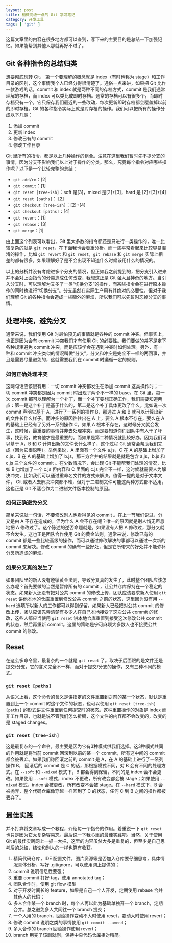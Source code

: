 ```yaml
---
layout: post
title: 稍微高级一点的 Git 学习笔记
category: 开发工具
tags: [ 'git' ]
---
```


这篇文章里的内容在很多地方都可以查到，写下来的主要目的是总结一下加强记忆。如果能帮到其他人那就再好不过了。

## Git 各种指令的总结归类

想要彻底玩转 Git， 第一个要理解的概念就是 index（有时也称为 stage）和工作目录的区别，这个事情我个人已经分得很清楚了。通俗一点来讲，如果把 Git 比作一款游戏的话，commit 和 index 就是两种不同的存档方式，commit 是我们通常理解的存档，而 index 可以类比成即时存档。通常的存档可以有很多个，而即时存档只有一个，它只保存我们最近的一些改动，每次更新即时存档都会覆盖掉以前的即时存档。Git 的各种指令实际上就是对存档的操作。我们可以把所有的操作分成以下几类：

  1. 添加 commit
  2. 更新 index
  3. 修改已有的 commit
  4. 修改工作目录

Git 里所有的指令，都是以上几种操作的组合。注意在这里我们暂时先不提分支的事情，因为分支不影响我们以上对于操作的分类。那么，究竟每个指令对应哪些操作呢？以下是一个比较完整的总结：

  * `git add/rm`：[2]
  * `git commit`：[1] 
  * `git reset [tree-ish]`：soft 是[3]，mixed 是[2]+[3]，hard 是 [2]+[3]+[4]
  * `git reset [paths]`： [2]
  * `git checkout [tree-ish]`：[2]+[4]
  * `git checkout [paths]`：[4]
  * `git revert`：[1]
  * `git rebase`：[3]
  * `git merge`：[1]

由上面这个列表可以看出，Git 里大多数的指令都还是只进行一类操作的，唯一比较复杂的就是 `git reset`，在下面我也会着重分析。而一些平常看起来比较容易混淆的操作，比如 `git revert` 和 `git reset`，`git rebase` 和 `git merge` 实际上相差的都有很多，如果理解好了是不会出现不知道什么时候该用什么的情况的。

以上的分析并没有考虑进多个分支的情况，但正如我之前提到的，把分支引入进来并不会对上面指令的分类造成任何改变，我想这正是 Git 强大且神奇的地方。当引入分支时，可以理解为又多了一类“切换分支”的操作，而某些指令会在进行原本操作的同时也进行“切换分支”。分支虽然在实际生产用有其绝对的必要性，但对于我们理解 Git 的各种指令会造成一些额外的麻烦，所以我们可以先暂时忘掉分支的事情。

## 处理冲突，避免分叉

通常来说，我们使用 Git 时最怕预见的事情就是各种的 commit 冲突。但事实上，也正是因为会有 commit 冲突我们才有使用 Git 的必要性。我们要做的并不是定下各种规矩避免 commit 冲突，而是应该学会在遇到冲突时如何处理。另外，有一种和 commit 冲突类似的情况叫做“分叉”，分叉和冲突是完全不一样的两回事，并且是需要尽量避免的，这就需要我们在 commit 时遵循一定的规则。

### 如何正确处理冲突

这两句话应该很有用：一切 commit 冲突都发生在添加 commit 这类操作时；一切 commit 冲突都是因为 commit 时出现了两个不一样的 base。在 Git 里，每一次 commit 都可以理解为一个补丁，而一个补丁要想正确工作，我们需要知道两点：第一是这个补丁是基于什么的，第二是这个补丁具体更改了什么。比如说一次 commit 声明它基于 A，进行了一系列的操作 B，那通过 A 和 B 就可以计算出新的文件长什么样子。而冲突的原因往往出在 A 上，要么 A 根本不存在，要么在 A 的基础上已经有了另外一系列操作 C。如果 A 根本不存在，这时候分叉就会发生，这时候，最重要的事情并非去处理冲突，而是要知道你们团队中有人干了坏事，找到他，教育他才是最重要的。而如果是第二种情况就比较好办，因为我们可以基于 A，B 和 C 计算出新的文件长什么样子，这个过程 Git 通常会帮助我们完成（因为它很聪明）。举例来说，A 里面有一个文件 a.js，C 在 A 的基础上增加了 c.js，B 在 A 的基础上增加了 b.js，那三方合并的结果就是就是包含 a.js，b.js 和 c.js 三个文件的 commit 。在少数情况下，会出现 Git 不能帮我们处理的情况，比如 B 也增加了一个 c.js 但内容和 C 里面的 c.js 完全不一样，这时候就需要人为解决冲突，比如我们可以通过重命名文件的方式来解决。值得一提的是对于文本文件， Git 或者人去解决冲突都不难，但对于二进制文件可能这两种方式都不适用，这也正是 Git 不适合作为二进制文件版本控制的原因。

### 如何正确避免分叉

简单来说就一句话，不要修改别人也看得见的 commit 。在上一节我们说过，分叉是由 A 不存在造成的，但为什么 A 会不存在呢？唯一的原因就是别人悄无声息地把 A 修改过了。这个陈述的逆否命题就是，如果没有人把 A 修改过，那分叉就不会发生。这也正是团队合作使用 Git 的黄金法则。通常来说，修改已有的 commit 都是一些比较高级的操作，而可以通过修改解决的事都可以通过一次新的 commit 来解决。修改 commit 的确有一些好处，但是它所带来的好处并不能弥补分叉所造成的麻烦。

### 如果分叉真的发生了

如果团队里的新人没有遵循黄金法则，导致分叉真的发生了，此时整个团队应该怎么办呢？首先要做的当然是暂停所有的 commit ，让公共仓库保持在一个稳定的状态。如果新人还没有把对公共 commit 的修改上传，团队应该要求新人使用 `git reset` 讲他本地的仓库重置到修改公共 commit 之前的状态，这里因为没有用 `--hard` 选项所以新人的工作都可以得到保留。如果新人已经把对公共 commit 的修改上传，团队应该先弄清楚有多少人在自己本地接受了这次公共 commit 的修改，这些人都应当使用 `git reset` 讲本地仓库重置到接受这次修改公共 commit 的状态，然后再重新 commit。这里的策略是宁可麻烦大多数人也不接受公共 commit 的修改。

## Reset

在这么多命令里，最复杂的一个就是 `git reset` 了。取决于后面跟的是文件还是提交/分支，它的含义完全不一样，而对于提交/分支的操作，又有三种不同的模式。

### `git reset [paths]`

从语义上看，这个命令的含义是讲指定的文件重置到之前的某一个状态，默认是重置到上一个 commit 时这个文件的状态，也可以使用 `git reset [tree-ish] [paths]` 的形式讲文件重置到任何提交时的状态。这种重置操作的对象是 index 而非工作目录，也就是说不管我们怎么折腾，这个文件的内容都不会改变的，改变的是 staged changes。

### `git reset [tree-ish]`

这是最复杂的一个命令，最主要是因为它有3种模式供我们选择。这3种模式共同的作用就是将当前 commit 回滚到以前的某一个 commit，所有这中间的 commit 都会被丢弃。如果我们称回滚之前的 commit 是 A，在 A 的基础上进行了一系列操作 B， 回滚后的 commit 是 C 的话，那根据模式不同，对 B 会有不同的处理方式。在 `--soft` 和 `--mixed` 模式下，B 都会得到保留，不同的是 index 会不会更改。如果使用 `--soft` 模式，index 不更改，所有改变都会被 stage；如果使用 `--mixed` 模式，index 会被更改，所有改变不会被 stage。在 `--hard` 模式下，B 会被抛弃，整个代码仓库像穿越一样回到了 C 的状态，任何 C 到 B 之间的操作都被丢弃了。

## 最佳实践

并不打算将文章写成一个教程，介绍每一个指令的作用。着重说一下 `git reset` 也只是因为它太复杂容易忘。最后说一下我心里的最佳实践吧。当然，关于使用 Git 的最佳实践网上一抓一大把，这里的内容虽然大多是重复的，但至少是自己思考后的总结，结论和别人的一样也算有收获。

  1. 精简代码仓库，IDE 配置文件，图片资源等是否加入仓库要仔细思考，具体情况具体分析，写好 .gitignore，可以使用网上提供的；
  2. commit 说明信息性要强；
  3. 重要 commit 打好 tag，使用 annotated tag；
  4. 团队合作时，使用 git flow 模型
  5. 对于开发时间长的 feature，如果是自己一个人开发，定期使用 rebase 合并其他人的代码；
  6. 多人合作某一个 branch 时，每个人再以此为基础单独开一个 branch，定期合并。总之避免多人共同往一个 branch 提交；
  7. 一个人用的 branch，回滚操作变动不大时使用 reset，变动大时使用 revert；
  8. 修改 commit 说明之类的事情使用 `git commit --amend`；
  9. 多人合作的 branch 回滚操作使用 revert；
  10. branch 用完了该删就删，保持中央代码仓库相对精简。